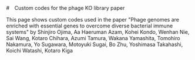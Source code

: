 #　Custom codes for the phage KO library paper


This page shows custom codes used in the paper "Phage genomes are enriched with essential genes to overcome diverse bacterial immune systems" by Shinjiro Ojima, Aa Haeruman Azam, Kohei Kondo, Wenhan Nie, Sai Wang, Kotaro Chihara, Azumi Tamura, Wakana Yamashita, Tomohiro Nakamura, Yo Sugawara, Motoyuki Sugai, Bo Zhu, Yoshimasa Takahashi, Koichi Watashi, Kotaro Kiga
